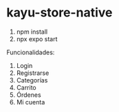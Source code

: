# kayu-store-native

1. npm install
2. npx expo start

Funcionalidades:
1. Login
2. Registrarse
3. Categorías
4. Carrito
5. Órdenes
6. Mi cuenta
